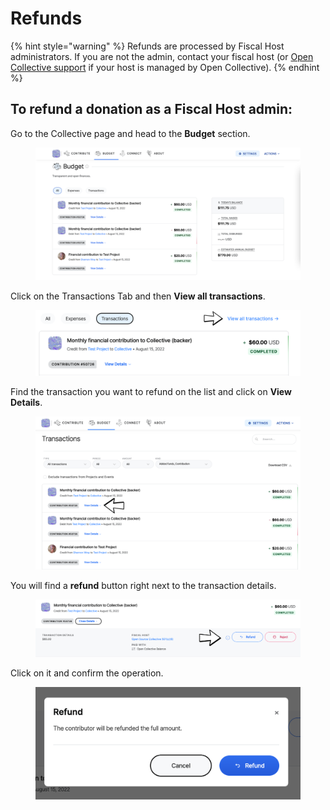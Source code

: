 # Refunds

{% hint style="warning" %}
Refunds are processed by Fiscal Host administrators. If you are not the admin, contact your fiscal host (or [Open Collective support](https://opencollective.com/contact) if your host is managed by Open Collective).
{% endhint %}

## **To refund a donation as a Fiscal Host admin:**

Go to the Collective page and head to the **Budget** section.

<figure><img src="../../.gitbook/assets/fiscalhosts_refunds_budget_2022-09-06.png" alt=""><figcaption></figcaption></figure>

Click on the Transactions Tab and then **View all transactions**.

<figure><img src="../../.gitbook/assets/fiscalhosts_refunds_transactions_2022-09-06.png" alt=""><figcaption></figcaption></figure>

Find the transaction you want to refund on the list and click on **View Details**.

<figure><img src="../../.gitbook/assets/fiscalhosts_refunds_transactionssection_2022-09-06 (1).png" alt=""><figcaption></figcaption></figure>

You will find a **refund** button right next to the transaction details.

<figure><img src="../../.gitbook/assets/fiscalhosts_refund_refund_2022-09-06.png" alt=""><figcaption></figcaption></figure>

Click on it and confirm the operation.

<figure><img src="../../.gitbook/assets/fiscalhosts_refunds_confirm_2022-09-06.png" alt=""><figcaption></figcaption></figure>
